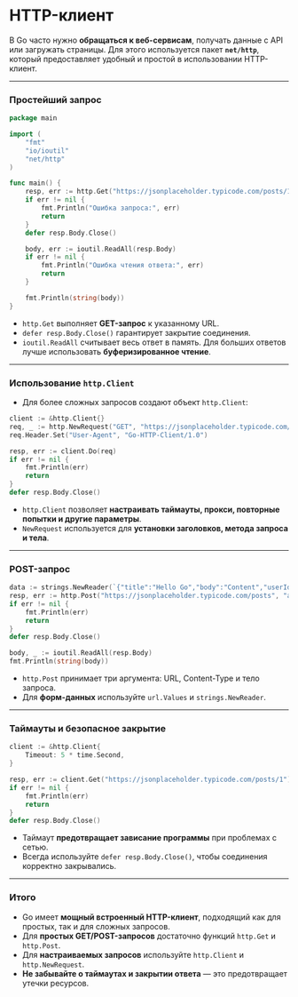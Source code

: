 # HTTP-клиент

В Go часто нужно **обращаться к веб-сервисам**, получать данные с API или загружать страницы. Для этого используется пакет **`net/http`**, который предоставляет удобный и простой в использовании HTTP-клиент.

---

### Простейший запрос

```go
package main

import (
    "fmt"
    "io/ioutil"
    "net/http"
)

func main() {
    resp, err := http.Get("https://jsonplaceholder.typicode.com/posts/1")
    if err != nil {
        fmt.Println("Ошибка запроса:", err)
        return
    }
    defer resp.Body.Close()

    body, err := ioutil.ReadAll(resp.Body)
    if err != nil {
        fmt.Println("Ошибка чтения ответа:", err)
        return
    }

    fmt.Println(string(body))
}
```

* `http.Get` выполняет **GET-запрос** к указанному URL.
* `defer resp.Body.Close()` гарантирует закрытие соединения.
* `ioutil.ReadAll` считывает весь ответ в память. Для больших ответов лучше использовать **буферизированное чтение**.

---

### Использование `http.Client`

* Для более сложных запросов создают объект `http.Client`:

```go
client := &http.Client{}
req, _ := http.NewRequest("GET", "https://jsonplaceholder.typicode.com/posts/1", nil)
req.Header.Set("User-Agent", "Go-HTTP-Client/1.0")

resp, err := client.Do(req)
if err != nil {
    fmt.Println(err)
    return
}
defer resp.Body.Close()
```

* `http.Client` позволяет **настраивать таймауты, прокси, повторные попытки и другие параметры**.
* `NewRequest` используется для **установки заголовков, метода запроса и тела**.

---

### POST-запрос

```go
data := strings.NewReader(`{"title":"Hello Go","body":"Content","userId":1}`)
resp, err := http.Post("https://jsonplaceholder.typicode.com/posts", "application/json", data)
if err != nil {
    fmt.Println(err)
    return
}
defer resp.Body.Close()

body, _ := ioutil.ReadAll(resp.Body)
fmt.Println(string(body))
```

* `http.Post` принимает три аргумента: URL, Content-Type и тело запроса.
* Для **форм-данных** используйте `url.Values` и `strings.NewReader`.

---

### Таймауты и безопасное закрытие

```go
client := &http.Client{
    Timeout: 5 * time.Second,
}

resp, err := client.Get("https://jsonplaceholder.typicode.com/posts/1")
if err != nil {
    fmt.Println(err)
    return
}
defer resp.Body.Close()
```

* Таймаут **предотвращает зависание программы** при проблемах с сетью.
* Всегда используйте `defer resp.Body.Close()`, чтобы соединения корректно закрывались.

---

### Итого

* Go имеет **мощный встроенный HTTP-клиент**, подходящий как для простых, так и для сложных запросов.
* Для **простых GET/POST-запросов** достаточно функций `http.Get` и `http.Post`.
* Для **настраиваемых запросов** используйте `http.Client` и `http.NewRequest`.
* **Не забывайте о таймаутах и закрытии ответа** — это предотвращает утечки ресурсов.
